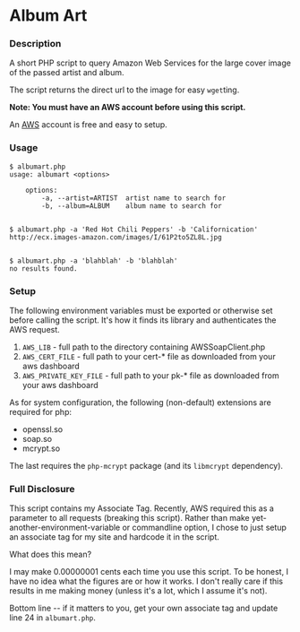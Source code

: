 # Album Art

### Description

A short PHP script to query Amazon Web Services for the large cover 
image of the passed artist and album.

The script returns the direct url to the image for easy `wget`ting.

**Note: You must have an AWS account before using this script.**

An [AWS][aws] account is free and easy to setup.

### Usage

    $ albumart.php
    usage: albumart <options>

        options:
            -a, --artist=ARTIST  artist name to search for
            -b, --album=ALBUM    album name to search for


    $ albumart.php -a 'Red Hot Chili Peppers' -b 'Californication'
    http://ecx.images-amazon.com/images/I/61P2to5ZL8L.jpg


    $ albumart.php -a 'blahblah' -b 'blahblah'
    no results found.

### Setup

The following environment variables must be exported or otherwise set 
before calling the script. It's how it finds its library and 
authenticates the AWS request.

1. `AWS_LIB` - full path to the directory containing AWSSoapClient.php
2. `AWS_CERT_FILE` - full path to your cert-\* file as downloaded from 
   your aws dashboard
3. `AWS_PRIVATE_KEY_FILE` - full path to your pk-\* file as downloaded 
   from your aws dashboard

As for system configuration, the following (non-default) extensions are 
required for php:

* openssl.so
* soap.so
* mcrypt.so

The last requires the `php-mcrypt` package (and its `libmcrypt` 
dependency).

### Full Disclosure

This script contains my Associate Tag. Recently, AWS required this as a 
parameter to all requests (breaking this script). Rather than make 
yet-another-environment-variable or commandline option, I chose to just 
setup an associate tag for my site and hardcode it in the script.

What does this mean?

I may make 0.00000001 cents each time you use this script. To be honest, 
I have no idea what the figures are or how it works. I don't really care 
if this results in me making money (unless it's a lot, which I assume 
it's not).

Bottom line -- if it matters to you, get your own associate tag and 
update line 24 in `albumart.php`.

[aws]: http://aws.amazon.com "aws at amazon"

